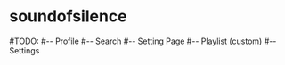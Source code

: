 # soundofsilence



#TODO:
#-- Profile
#-- Search
#-- Setting Page
#-- Playlist (custom)
#-- Settings
